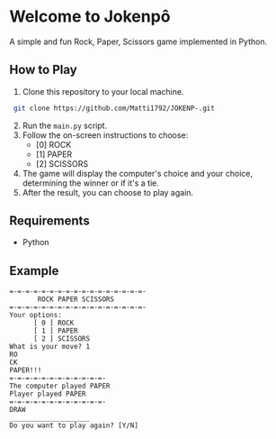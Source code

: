 # Welcome to Jokenpô

A simple and fun Rock, Paper, Scissors game implemented in Python.

## How to Play

1. Clone this repository to your local machine.
  ```bash
   git clone https://github.com/Matti1792/JOKENP-.git

  ```

2. Run the `main.py` script.
3. Follow the on-screen instructions to choose:
   - [0] ROCK
   - [1] PAPER
   - [2] SCISSORS
4. The game will display the computer's choice and your choice, determining the winner or if it's a tie.
5. After the result, you can choose to play again.

## Requirements

- Python

## Example

```plaintext
=-=-=-=-=-=-=-=-=-=-=-=-=-=-=-=-=-
       ROCK PAPER SCISSORS
=-=-=-=-=-=-=-=-=-=-=-=-=-=-=-=-=-
Your options:
      [ 0 ] ROCK
      [ 1 ] PAPER
      [ 2 ] SCISSORS
What is your move? 1
RO
CK
PAPER!!!
=-=-=-=-=-=-=-=-=-=-=-=-
The computer played PAPER
Player played PAPER
=-=-=-=-=-=-=-=-=-=-=-=-
DRAW
____________________
Do you want to play again? [Y/N]
